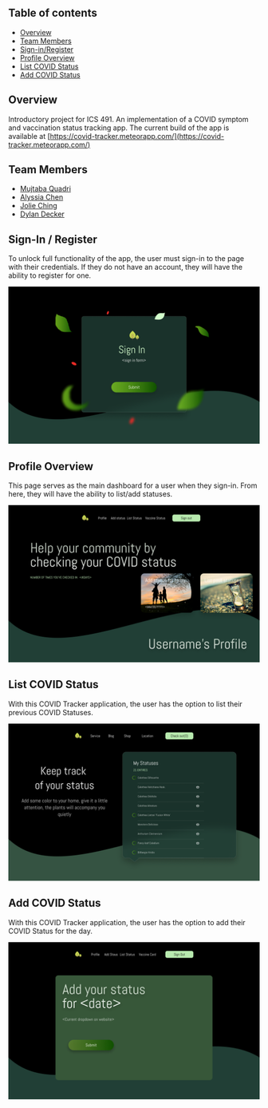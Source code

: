 <!-- Covid Tracker -->

## Table of contents

* [Overview](#overview)
* [Team Members](#team-members)
* [Sign-in/Register](#sign-in--register)
* [Profile Overview](#profile-overview)
* [List COVID Status](#list-covid-status)
* [Add COVID Status](#add-covid-status)

## Overview

Introductory project for ICS 491. An implementation of a COVID symptom and vaccination status tracking app. The current build of the app is available at [https://covid-tracker.meteorapp.com/](https://covid-tracker.meteorapp.com/)

## Team Members

* [Mujtaba Quadri](https://github.com/mujtaba-a-quadri)
* [Alyssia Chen](https://github.com/alyssia-chen)
* [Jolie Ching](https://github.com/jolieching)
* [Dylan Decker](https://github.com/dylandecker)

## Sign-In / Register

To unlock full functionality of the app, the user must sign-in to the page with their credentials.
If they do not have an account, they will have the ability to register for one.

<img src="./images/Register.png"/>

## Profile Overview

This page serves as the main dashboard for a user when they sign-in.
From here, they will have the ability to list/add statuses.

<img src="./images/Profile_Overview.png"/>

## List COVID Status

With this COVID Tracker application, the user has the option to list their previous COVID Statuses.

<img src="./images/List_Status.png"/>

## Add COVID Status

With this COVID Tracker application, the user has the option to add their COVID Status for the day.

<img src="./images/Add_Status.png"/>

